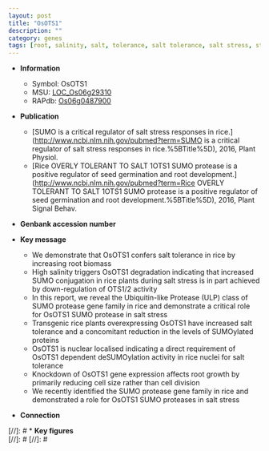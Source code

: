 ```yaml
---
layout: post
title: "OsOTS1"
description: ""
category: genes
tags: [root, salinity, salt, tolerance, salt tolerance, salt stress, stress, biomass, growth, cell division]
---
```


* **Information**  
    + Symbol: OsOTS1  
    + MSU: [LOC_Os06g29310](http://rice.plantbiology.msu.edu/cgi-bin/ORF_infopage.cgi?orf=LOC_Os06g29310)  
    + RAPdb: [Os06g0487900](http://rapdb.dna.affrc.go.jp/viewer/gbrowse_details/irgsp1?name=Os06g0487900)  

* **Publication**  
    + [SUMO is a critical regulator of salt stress responses in rice.](http://www.ncbi.nlm.nih.gov/pubmed?term=SUMO is a critical regulator of salt stress responses in rice.%5BTitle%5D), 2016, Plant Physiol.
    + [Rice OVERLY TOLERANT TO SALT 1OTS1 SUMO protease is a positive regulator of seed germination and root development.](http://www.ncbi.nlm.nih.gov/pubmed?term=Rice OVERLY TOLERANT TO SALT 1OTS1 SUMO protease is a positive regulator of seed germination and root development.%5BTitle%5D), 2016, Plant Signal Behav.

* **Genbank accession number**  

* **Key message**  
    + We demonstrate that OsOTS1 confers salt tolerance in rice by increasing root biomass
    + High salinity triggers OsOTS1 degradation indicating that increased SUMO conjugation in rice plants during salt stress is in part achieved by down-regulation of OTS1/2 activity
    + In this report, we reveal the Ubiquitin-like Protease (ULP) class of SUMO protease gene family in rice and demonstrate a critical role for OsOTS1 SUMO protease in salt stress
    + Transgenic rice plants overexpressing OsOTS1 have increased salt tolerance and a concomitant reduction in the levels of SUMOylated proteins
    + OsOTS1 is nuclear localised indicating a direct requirement of OsOTS1 dependent deSUMOylation activity in rice nuclei for salt tolerance
    + Knockdown of OsOTS1 gene expression affects root growth by primarily reducing cell size rather than cell division
    + We recently identified the SUMO protease gene family in rice and demonstrated a role for OsOTS1 SUMO proteases in salt stress

* **Connection**  

[//]: # * **Key figures**  
[//]: # 
[//]: # 
